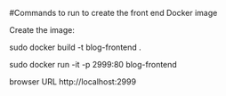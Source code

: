 #Commands to run to create the front end Docker image

Create the image:

sudo docker build -t blog-frontend .

sudo docker run -it -p 2999:80 blog-frontend

browser URL http://localhost:2999

